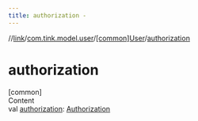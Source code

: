 ```yaml
---
title: authorization -
---
```

//[link](../../index.md)/[com.tink.model.user](../index.md)/[[common]User](index.md)/[authorization](authorization.md)



# authorization  
[common]  
Content  
val [authorization](authorization.md): [Authorization](../[common]-authorization/index.md)  



